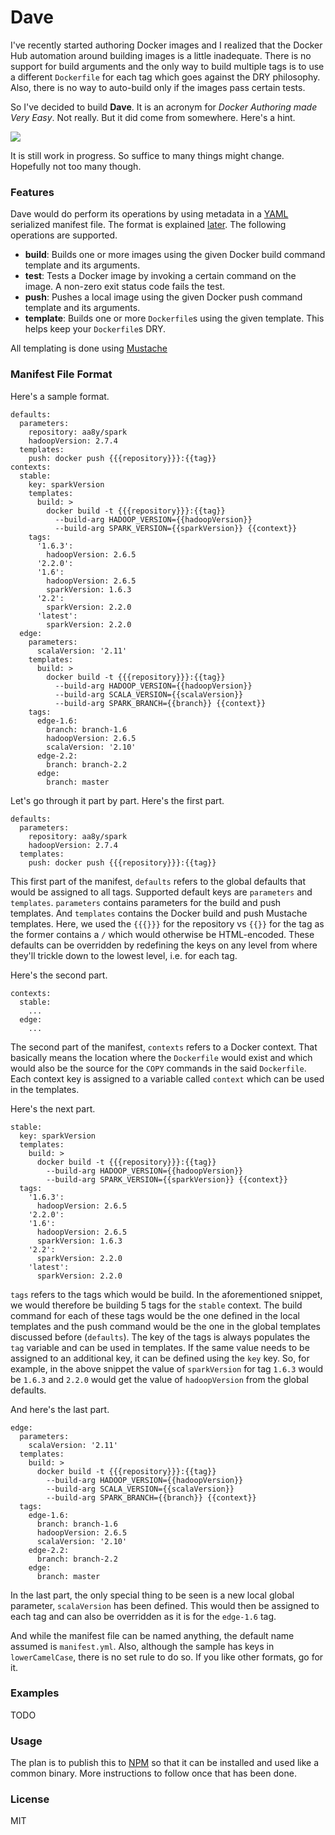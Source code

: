 # Dave

I've recently started authoring Docker images and I realized that the Docker Hub automation around building images is a little inadequate. There is no support for build arguments and the only way to build multiple tags is to use a different `Dockerfile` for each tag which goes against the DRY philosophy. Also, there is no way to auto-build only if the images pass certain tests.

So I've decided to build **Dave**. It is an acronym for _Docker Authoring made Very Easy_. Not really. But it did come from somewhere. Here's a hint.

![](https://raw.githubusercontent.com/aa8y/dave/master/.images/dave.gif)

It is still work in progress. So suffice to many things might change. Hopefully not too many though.

### Features

Dave would do perform its operations by using metadata in a [YAML](http://yaml.org/) serialized manifest file. The format is explained [later](#manifest_file_format). The following operations are supported.

* **build**: Builds one or more images using the given Docker build command template and its arguments.
* **test**: Tests a Docker image by invoking a certain command on the image. A non-zero exit status code fails the test.
* **push**: Pushes a local image using the given Docker push command template and its arguments.
* **template**: Builds one or more `Dockerfile`s using the given template. This helps keep your `Dockerfile`s DRY.

All templating is done using [Mustache](https://mustache.github.io/)

### Manifest File Format

Here's a sample format.

```
defaults:
  parameters:
    repository: aa8y/spark
    hadoopVersion: 2.7.4
  templates:
    push: docker push {{{repository}}}:{{tag}}
contexts:
  stable:
    key: sparkVersion
    templates:
      build: >
        docker build -t {{{repository}}}:{{tag}}
          --build-arg HADOOP_VERSION={{hadoopVersion}}
          --build-arg SPARK_VERSION={{sparkVersion}} {{context}}
    tags:
      '1.6.3':
        hadoopVersion: 2.6.5
      '2.2.0':
      '1.6':
        hadoopVersion: 2.6.5
        sparkVersion: 1.6.3
      '2.2':
        sparkVersion: 2.2.0
      'latest':
        sparkVersion: 2.2.0
  edge:
    parameters:
      scalaVersion: '2.11'
    templates:
      build: >
        docker build -t {{{repository}}}:{{tag}}
          --build-arg HADOOP_VERSION={{hadoopVersion}}
          --build-arg SCALA_VERSION={{scalaVersion}}
          --build-arg SPARK_BRANCH={{branch}} {{context}}
    tags:
      edge-1.6:
        branch: branch-1.6
        hadoopVersion: 2.6.5
        scalaVersion: '2.10'
      edge-2.2:
        branch: branch-2.2
      edge:
        branch: master
```

Let's go through it part by part. Here's the first part.

```
defaults:
  parameters:
    repository: aa8y/spark
    hadoopVersion: 2.7.4
  templates:
    push: docker push {{{repository}}}:{{tag}}
```

This first part of the manifest, `defaults` refers to the global defaults that would be assigned to all tags. Supported default keys are `parameters` and `templates`. `parameters` contains parameters for the build and push templates. And `templates` contains the Docker build and push Mustache templates. Here, we used the `{{{}}}` for the repository vs `{{}}` for the tag as the former contains a `/` which would otherwise be HTML-encoded. These defaults can be overridden by redefining the keys on any level from where they'll trickle down to the lowest level, i.e. for each tag.

Here's the second part.

```
contexts:
  stable:
    ...
  edge:
    ...
```

The second part of the manifest, `contexts` refers to a Docker context. That basically means the location where the `Dockerfile` would exist and which would also be the source for the `COPY` commands in the said `Dockerfile`. Each context key is assigned to a variable called `context` which can be used in the templates.

Here's the next part.

```
stable:
  key: sparkVersion
  templates:
    build: >
      docker build -t {{{repository}}}:{{tag}}
        --build-arg HADOOP_VERSION={{hadoopVersion}}
        --build-arg SPARK_VERSION={{sparkVersion}} {{context}}
  tags:
    '1.6.3':
      hadoopVersion: 2.6.5
    '2.2.0':
    '1.6':
      hadoopVersion: 2.6.5
      sparkVersion: 1.6.3
    '2.2':
      sparkVersion: 2.2.0
    'latest':
      sparkVersion: 2.2.0
```

`tags` refers to the tags which would be build. In the aforementioned snippet, we would therefore be building 5 tags for the `stable` context. The build command for each of these tags would be the one defined in the local templates and the push command would be the one in the global templates discussed before (`defaults`). The key of the tags is always populates the `tag` variable and can be used in templates. If the same value needs to be assigned to an additional key, it can be defined using the `key` key. So, for example, in the above snippet the value of `sparkVersion` for tag `1.6.3` would be `1.6.3` and `2.2.0` would get the value of `hadoopVersion` from the global defaults.

And here's the last part.

```
edge:
  parameters:
    scalaVersion: '2.11'
  templates:
    build: >
      docker build -t {{{repository}}}:{{tag}}
        --build-arg HADOOP_VERSION={{hadoopVersion}}
        --build-arg SCALA_VERSION={{scalaVersion}}
        --build-arg SPARK_BRANCH={{branch}} {{context}}
  tags:
    edge-1.6:
      branch: branch-1.6
      hadoopVersion: 2.6.5
      scalaVersion: '2.10'
    edge-2.2:
      branch: branch-2.2
    edge:
      branch: master
```

In the last part, the only special thing to be seen is a new local global parameter, `scalaVersion` has been defined. This would then be assigned to each tag and can also be overridden as it is for the `edge-1.6` tag.

And while the manifest file can be named anything, the default name assumed is `manifest.yml`. Also, although the sample has keys in `lowerCamelCase`, there is no set rule to do so. If you like other formats, go for it.

### Examples

TODO

### Usage

The plan is to publish this to [NPM](https://www.npmjs.com) so that it can be installed and used like a common binary. More instructions to follow once that has been done.

### License

MIT
